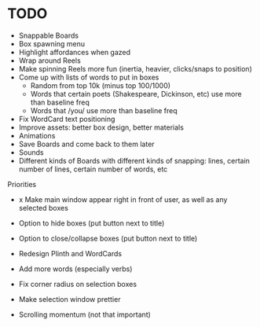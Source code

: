 #  TODO

- Snappable Boards
- Box spawning menu
- Highlight affordances when gazed
- Wrap around Reels
- Make spinning Reels more fun (inertia, heavier, clicks/snaps to position)
- Come up with lists of words to put in boxes
  - Random from top 10k (minus top 100/1000)
  - Words that certain poets (Shakespeare, Dickinson, etc) use more than baseline freq
  - Words that /you/ use more than baseline freq
- Fix WordCard text positioning
- Improve assets: better box design, better materials
- Animations
- Save Boards and come back to them later
- Sounds
- Different kinds of Boards with different kinds of snapping: lines, certain number of lines, certain number of words, etc


Priorities
- x Make main window appear right in front of user, as well as any selected boxes
- Option to hide boxes (put button next to title)
- Option to close/collapse boxes (put button next to title)
- Redesign Plinth and WordCards
- Add more words (especially verbs)
- Fix corner radius on selection boxes
- Make selection window prettier

- Scrolling momentum (not that important)
